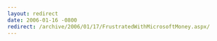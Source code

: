 ```yaml
---
layout: redirect
date: 2006-01-16 -0800
redirect: /archive/2006/01/17/FrustratedWithMicrosoftMoney.aspx/
---
```

